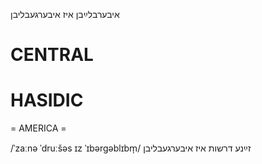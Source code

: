 איבערבלײַבן
איז איבערגעבליבן

CENTRAL
========

HASIDIC
=======
= AMERICA = 

/ˈzaːnə ˈdruːšəs ɪz ˈɪbərgəblɪbm̩/ זײַנע דרשות איז איבערגעבליבן